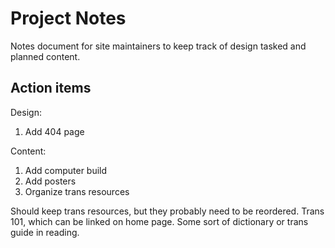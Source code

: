 # Project Notes
Notes document for site maintainers to keep track of design tasked and planned content.

## Action items
Design:
1. Add 404 page

Content:
1. Add computer build
2. Add posters
3. Organize trans resources

Should keep trans resources, but they probably need to be reordered.
Trans 101, which can be linked on home page. Some sort of dictionary or trans guide in reading.
